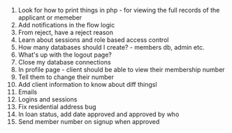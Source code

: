 1. Look for how to print things in php - for viewing the full records of the applicant or memeber
2. Add notifications in the flow logic
3. From reject, have a reject reason
4. Learn about sessions and role based access control
5. How many databases should I create? - members db, admin etc.
6. What's up with the logout page?
7. Close my database connections
8. In profile page - client should be able to view their membership number
9. Tell them to change their number
10. Add client information to know about diff thingsl
11. Emails
12. Logins and sessions
13. Fix residential address bug
14. In loan status, add date approved and approved by who
15. Send member number on signup when approved